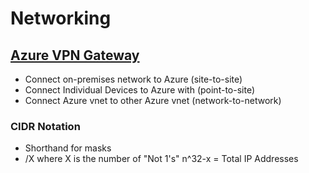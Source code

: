 # Networking

## [Azure VPN Gateway](https://github.com/Mykrowave/azure-architect-playbook/tree/master/networking/azure-vpn-gateway) 
- Connect on-premises network to Azure (site-to-site)
- Connect Individual Devices to Azure with (point-to-site)
- Connect Azure vnet to other Azure vnet (network-to-network)




### CIDR Notation 
- Shorthand for masks
- /X where X is the number of "Not 1's"  n^32-x = Total IP Addresses
